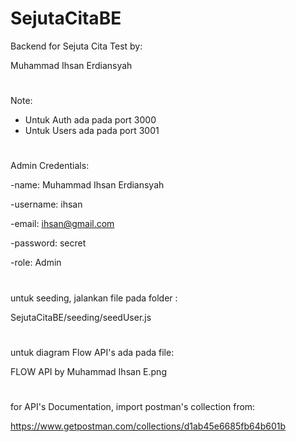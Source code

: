 # SejutaCitaBE
Backend for Sejuta Cita Test by:

Muhammad Ihsan Erdiansyah
#
Note:
- Untuk Auth ada pada port 3000
- Untuk Users ada pada port 3001
#
Admin Credentials:

-name: Muhammad Ihsan Erdiansyah

-username: ihsan

-email: ihsan@gmail.com

-password: secret

-role: Admin
#
untuk seeding, jalankan file pada folder : 

SejutaCitaBE/seeding/seedUser.js
#
untuk diagram Flow API's ada pada file:

FLOW API by Muhammad Ihsan E.png
#
for API's Documentation, import postman's collection from: 

https://www.getpostman.com/collections/d1ab45e6685fb64b601b
